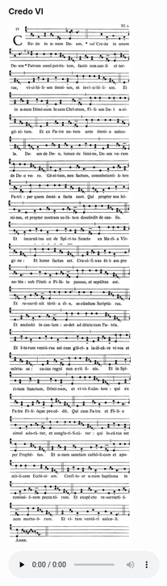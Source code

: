 ### Credo VI

![](images/credo-vi.jpg)

<audio src="http://www.ccwatershed.org/audio/djc_credo_06_mp3/download/" preload="none" controls="controls"></audio>
